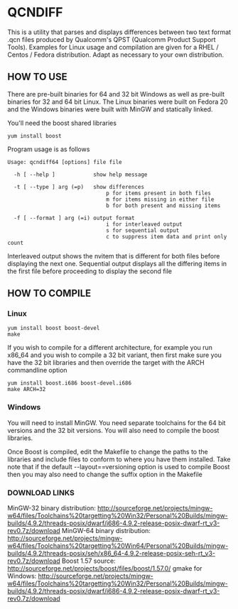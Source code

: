 <h1>QCNDIFF</h1>

This is a utility that parses and displays differences between two text format .qcn files produced by Qualcomm's QPST (Qualcomm Product Support Tools). Examples for Linux usage and compilation are given for a RHEL / Centos / Fedora distribution. Adapt as necessary to your own distribution.

<h2>HOW TO USE</h2>

There are pre-built binaries for 64 and 32 bit Windows as well as pre-built binaries for 32 and 64 bit Linux. The Linux binaries were built on Fedora 20 and the Windows binaries were built with MinGW and statically linked.

You'll need the boost shared libraries
````
yum install boost
````

Program usage is as follows

````
Usage: qcndiff64 [options] file file

  -h [ --help ]            show help message
                           
  -t [ --type ] arg (=p)   show differences
                               p for items present in both files
                               m for items missing in either file
                               b for both present and missing items
                           
  -f [ --format ] arg (=i) output format
                               i for interleaved output
                               s for sequential output
                               c to suppress item data and print only count
````

Interleaved output shows the nvitem that is different for both files before displaying the next one. Sequential output displays all the differing items in the first file before proceeding to display the second file

<h2>HOW TO COMPILE</h2>

<h3>Linux</h3>

````
yum install boost boost-devel
make
````

If you wish to compile for a different architecture, for example you run x86_64 and you wish to compile a 32 bit variant, then first make sure you have the 32 bit libraries and then override the target with the ARCH commandline option

````
yum install boost.i686 boost-devel.i686
make ARCH=32
````

<h3>Windows</h3>

You will need to install MinGW. You need separate toolchains for the 64 bit versions and the 32 bit versions. You will also need to compile the boost libraries.

Once Boost is compiled, edit the Makefile to change the paths to the libraries and include files to conform to where you have them installed. Take note that if the default --layout==versioning option is used to compile Boost then you may also need to change the suffix option in the Makefile

<h3>DOWNLOAD LINKS</h3>

MinGW-32 binary distribution: http://sourceforge.net/projects/mingw-w64/files/Toolchains%20targetting%20Win32/Personal%20Builds/mingw-builds/4.9.2/threads-posix/dwarf/i686-4.9.2-release-posix-dwarf-rt_v3-rev0.7z/download
MinGW-64 binary distribution: http://sourceforge.net/projects/mingw-w64/files/Toolchains%20targetting%20Win64/Personal%20Builds/mingw-builds/4.9.2/threads-posix/seh/x86_64-4.9.2-release-posix-seh-rt_v3-rev0.7z/download
Boost 1.57 source: http://sourceforge.net/projects/boost/files/boost/1.57.0/
gmake for Windows</url>: http://sourceforge.net/projects/mingw-w64/files/Toolchains%20targetting%20Win32/Personal%20Builds/mingw-builds/4.9.2/threads-posix/dwarf/i686-4.9.2-release-posix-dwarf-rt_v3-rev0.7z/download
